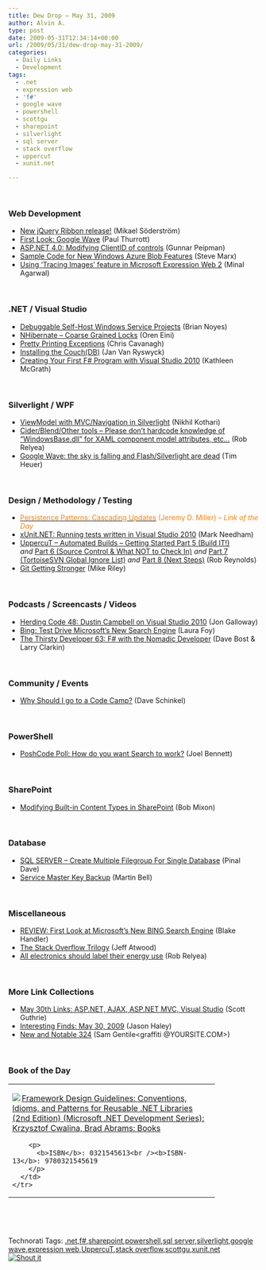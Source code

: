 ```yaml
---
title: Dew Drop – May 31, 2009
author: Alvin A.
type: post
date: 2009-05-31T12:34:14+00:00
url: /2009/05/31/dew-drop-may-31-2009/
categories:
  - Daily Links
  - Development
tags:
  - .net
  - expression web
  - 'f#'
  - google wave
  - powershell
  - scottgu
  - sharepoint
  - silverlight
  - sql server
  - stack overflow
  - uppercut
  - xunit.net

---
```

&#160;

### Web Development

  * [New jQuery Ribbon release!][1] (Mikael Söderström)
  * [First Look: Google Wave][2] (Paul Thurrott)
  * [ASP.NET 4.0: Modifying ClientID of controls][3] (Gunnar Peipman)
  * [Sample Code for New Windows Azure Blob Features][4] (Steve Marx)
  * [Using ‘Tracing Images’ feature in Microsoft Expression Web 2][5] (Minal Agarwal)

&#160;

### .NET / Visual Studio

  * [Debuggable Self-Host Windows Service Projects][6] (Brian Noyes)
  * [NHibernate – Coarse Grained Locks][7] (Oren Eini)
  * [Pretty Printing Exceptions][8] (Chris Cavanagh)
  * [Installing the Couch(DB)][9] (Jan Van Ryswyck)
  * [Creating Your First F# Program with Visual Studio 2010][10] (Kathleen McGrath)

&#160;

### Silverlight / WPF

  * [ViewModel with MVC/Navigation in Silverlight][11] (Nikhil Kothari)
  * [Cider/Blend/Other tools – Please don’t hardcode knowledge of “WindowsBase.dll” for XAML component model attributes, etc…][12] (Rob Relyea)
  * [Google Wave: the sky is falling and Flash/Silverlight are dead][13] (Tim Heuer)

&#160;

### Design / Methodology / Testing

  * [<font color="#ff8000">Persistence Patterns: Cascading Updates</font>][14] <font color="#ff8000">(Jeremy D. Miller) <em>– Link of the Day</em></font>
  * [xUnit.NET: Running tests written in Visual Studio 2010][15] (Mark Needham)
  * [UppercuT &#8211; Automated Builds &#8211; Getting Started Part 5 (Build IT!)][16] _and_&#160;[Part 6 (Source Control & What NOT to Check In)][17] _and_&#160;[Part 7 (TortoiseSVN Global Ignore List)][18] _and_&#160;[Part 8 (Next Steps)][19] (Rob Reynolds)
  * [Git Getting Stronger][20] (Mike Riley)

&#160;

### Podcasts / Screencasts / Videos

  * [Herding Code 48: Dustin Campbell on Visual Studio 2010][21] (Jon Galloway)
  * [Bing: Test Drive Microsoft&#8217;s New Search Engine][22] (Laura Foy)
  * [The Thirsty Developer 63: F# with the Nomadic Developer][23] (Dave Bost & Larry Clarkin)

&#160;

### Community / Events

  * [Why Should I go to a Code Camp?][24] (Dave Schinkel)

&#160;

### PowerShell

  * [PoshCode Poll: How do you want Search to work?][25] (Joel Bennett)

&#160;

### SharePoint

  * [Modifying Built-in Content Types in SharePoint][26] (Bob Mixon)

&#160;

### Database

  * [SQL SERVER – Create Multiple Filegroup For Single Database][27] (Pinal Dave)
  * [Service Master Key Backup][28] (Martin Bell)

&#160;

### Miscellaneous

  * [REVIEW: First Look at Microsoft&#8217;s New BING Search Engine][29] (Blake Handler)
  * [The Stack Overflow Trilogy][30] (Jeff Atwood)
  * [All electronics should label their energy use][31] (Rob Relyea)

&#160;

### More Link Collections

  * [May 30th Links: ASP.NET, AJAX, ASP.NET MVC, Visual Studio][32] (Scott Guthrie)
  * [Interesting Finds: May 30, 2009][33] (Jason Haley)
  * [New and Notable 324][34] (Sam Gentile<graffiti @YOURSITE.COM>)

&#160;

### Book of the Day

<div style="padding-bottom: 0px; margin: 0px; padding-left: 0px; padding-right: 0px; display: inline; float: none; padding-top: 0px" id="scid:7dc1bd33-94bd-46fd-a20b-0131235bcd47:e970b50d-a1e8-44f5-a046-c52694fdce7a" class="wlWriterSmartContent">
  <table cellspacing="0" cellpadding="2" width="400" border="0" unselectable="on">
    <tr>
      <td valign="top" width="400">
        <p>
          <a title="Framework Design Guidelines: Conventions, Idioms, and Patterns for Reusable .NET Libraries (2nd Edition) (Microsoft .NET Development Series): Krzysztof Cwalina, Brad Abrams: Books" href="http://www.amazon.com/exec/obidos/ASIN/0321545613/alvinashcraft-20"><img data-recalc-dims="1" decoding="async" src="https://i0.wp.com/images.amazon.com/images/P/0321545613.01.MZZZZZZZ.jpg?w=660" border="0" align="left" style="float:left" />Framework Design Guidelines: Conventions, Idioms, and Patterns for Reusable .NET Libraries (2nd Edition) (Microsoft .NET Development Series): Krzysztof Cwalina, Brad Abrams: Books</a>
        </p>
        
        <p>
          <b>ISBN</b>: 0321545613<br /><b>ISBN-13</b>: 9780321545619
        </p>
      </td>
    </tr>
  </table>
</div>

&#160;

<div style="padding-bottom: 0px; margin: 0px; padding-left: 0px; padding-right: 0px; display: inline; float: none; padding-top: 0px" id="scid:C16BAC14-9A3D-4c50-9394-FBFEF7A93539:534ba3a6-3ec2-4411-8e0a-e42c74f4ccf5" class="wlWriterSmartContent">
  <!--dotnetkickit-->
</div>

&#160;

<div style="padding-bottom: 0px; margin: 0px; padding-left: 0px; padding-right: 0px; display: inline; float: none; padding-top: 0px" id="scid:0767317B-992E-4b12-91E0-4F059A8CECA8:629fb7b9-8ed0-4b03-a6b2-33ad013a0d4c" class="wlWriterSmartContent">
  Technorati Tags: <a href="http://technorati.com/tags/.net" rel="tag">.net</a>,<a href="http://technorati.com/tags/f%23" rel="tag">f#</a>,<a href="http://technorati.com/tags/sharepoint" rel="tag">sharepoint</a>,<a href="http://technorati.com/tags/powershell" rel="tag">powershell</a>,<a href="http://technorati.com/tags/sql+server" rel="tag">sql server</a>,<a href="http://technorati.com/tags/silverlight" rel="tag">silverlight</a>,<a href="http://technorati.com/tags/google+wave" rel="tag">google wave</a>,<a href="http://technorati.com/tags/expression+web" rel="tag">expression web</a>,<a href="http://technorati.com/tags/UppercuT" rel="tag">UppercuT</a>,<a href="http://technorati.com/tags/stack+overflow" rel="tag">stack overflow</a>,<a href="http://technorati.com/tags/scottgu" rel="tag">scottgu</a>,<a href="http://technorati.com/tags/xunit.net" rel="tag">xunit.net</a>
</div>

<div class="wlWriterHeaderFooter" style="margin:0px; padding:0px 0px 0px 0px;">
  <div class="shoutIt">
    <a rev="vote-for" href="http://dotnetshoutout.com/Submit?url=http%3a%2f%2fwww.alvinashcraft.com%2f2009%2f05%2f31%2fdew-drop-may-31-2009%2f&title=Dew+Drop+-+May+31%2c+2009"><img decoding="async" alt="Shout it" src="http://dotnetshoutout.com/image.axd?url=https://morningdew-bpc6g3a0fgaxdxcu.eastus2-01.azurewebsites.net/2009/05/31/dew-drop-may-31-2009/" style="border:0px" /></a>
  </div>
</div>

 [1]: http://weblogs.asp.net/mikaelsoderstrom/archive/2009/05/29/new-jquery-ribbon-release.aspx
 [2]: http://www.winsupersite.com/alt/google_wave_fl.asp
 [3]: http://feedproxy.google.com/~r/gunnarpeipman/~3/U2QilvjjvJY/asp-net-4-0-modifying-clientid-of-controls.aspx
 [4]: http://blog.smarx.com/posts/sample-code-for-new-windows-azure-blob-features
 [5]: http://feedproxy.google.com/~r/netCurryRecentArticles/~3/7siAYNiiKuU/ShowArticle.aspx
 [6]: http://www.softinsight.com/bnoyes/2009/05/30/DebuggableSelfHostWindowsServiceProjects.aspx
 [7]: http://feedproxy.google.com/~r/AyendeRahien/~3/Ag0N16ilkGo/nhibernate-ndash-coarse-grained-locks.aspx
 [8]: http://chriscavanagh.wordpress.com/2009/05/31/pretty-printing-exceptions/
 [9]: http://elegantcode.com/2009/05/30/installing-the-couchdb/
 [10]: http://blogs.msdn.com/kathleen/archive/2009/05/30/creating-your-first-f-program-with-visual-studio-2010.aspx
 [11]: http://www.nikhilk.net/Silverlight-ViewModel-MVC.aspx
 [12]: http://blogs.windowsclient.net/rob_relyea/archive/2009/05/30/cider-blend-other-tools-please-don-t-hardcode-knowledge-of-windowsbase-dll-for-xaml-component-model-attributes-etc.aspx
 [13]: http://feeds.timheuer.com/~r/timheuer/~3/DoYvrqFqs10/google-wave-forces-out-silverlight-flash-ria-platforms.aspx
 [14]: http://codebetter.com/blogs/jeremy.miller/archive/2009/05/30/persistence-patterns-cascading-updates.aspx
 [15]: http://feeds.dzone.com/~r/zones/dotnet/~3/aI3mxxGWnf4/xunitnet-running-tests-written
 [16]: http://feedproxy.google.com/~r/robz/~3/aKzbjpwR9Gg/uppercut---automated-builds---getting-started-part-5.aspx
 [17]: http://feedproxy.google.com/~r/robz/~3/CLJbjQvZEjI/uppercut---automated-builds---getting-started-part-6.aspx
 [18]: http://feedproxy.google.com/~r/robz/~3/L4H8yIXliDQ/uppercut---automated-builds---getting-started-part-7.aspx
 [19]: http://feedproxy.google.com/~r/robz/~3/2R7uKTDXewY/uppercut---automated-builds---getting-started-part-8.aspx
 [20]: http://dobbscodetalk.com/index.php?option=com_myblog&show=Git-Getting-Stronger.html&Itemid=29
 [21]: http://feedproxy.google.com/~r/HerdingCode/~3/GJKHlY2_GIo/
 [22]: http://channel9.msdn.com/posts/LauraFoy/Bing-Test-Drive-Microsofts-new-search-engine/
 [23]: http://feedproxy.google.com/~r/ThirstyDeveloperPodcast/~3/PTO4CwTvpgw/TheThirstyDeveloper63FWithTheNomadicDeveloper.aspx
 [24]: http://feedproxy.google.com/~r/CodeZest/~3/ZYZNTuIV2y4/why-should-i-go-to-a-code-camp.aspx
 [25]: http://huddledmasses.org/poshcode-poll-how-do-you-want-search-to-work/
 [26]: http://feedproxy.google.com/~r/sharepointmvpblogs/~3/aZ3vVsc-bR0/modifying-built-in-content-types-in-sharepoint.aspx
 [27]: http://blog.sqlauthority.com/2009/05/31/sql-server-create-multiple-filegroup-for-single-database/
 [28]: http://sqlblogcasts.com/blogs/martinbell/archive/2009/05/31/Service-Master-Key-Backup.aspx
 [29]: http://bhandler.spaces.live.com/Blog/cns!70F64BC910C9F7F3!5585.entry
 [30]: http://blog.stackoverflow.com/2009/05/the-stack-overflow-trilogy/
 [31]: http://blogs.windowsclient.net/rob_relyea/archive/2009/05/30/all-electronics-should-label-their-energy-use.aspx
 [32]: http://weblogs.asp.net/scottgu/archive/2009/05/30/may-30th-links-asp-net-ajax-asp-net-mvc-visual-studio.aspx
 [33]: http://jasonhaley.com/blog/post.aspx?id=16622e01-0e5c-42ce-8f00-198e24281235
 [34]: http://feedproxy.google.com/~r/SamGentile/~3/BW3FzR3SvSU/